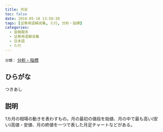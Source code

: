 ```yaml
---
title: 月足
toc: false
date: 2018-05-18 13:50:20
tags: [证券用语解说集, た行, 分析・指標]
categories:
  - 金融服务
  - 证券用语解说集
  - 日本語
  - た行
---
```


`分類：` [分析・指標](/tags/分析・指標/)

## ひらがな

つきあし

## 説明

1カ月の相場の動きを表わすもの。月の最初の値段を始値、月の中で最も高い(安い)高値・安値、月の終値を一つで表した月足チャートなどがある。
